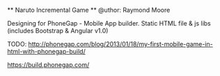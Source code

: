 ** Naruto Incremental Game **
@uthor: Raymond Moore

Designing for PhoneGap - Mobile App builder.
Static HTML file & js libs (includes Bootstrap & Angular v1.0)


TODO:
http://phonegap.com/blog/2013/01/18/my-first-mobile-game-in-html-with-phonegap-build/

https://build.phonegap.com/
